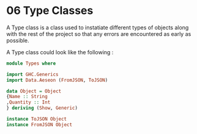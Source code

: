 # 06 Type Classes


A Type class is a class used to instatiate different types of objects along with the rest of the project so that any errors are encountered as early as possible.

A Type class could look like the following :

```haskell 
module Types where 

import GHC.Generics
import Data.Aeseon (FromJSON, ToJSON)

data Object = Object
{Name :: String
,Quantity :: Int
} deriving (Show, Generic)

instance ToJSON Object
instance FromJSON Object
```
